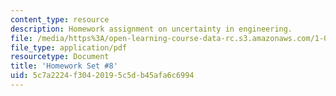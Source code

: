 ```yaml
---
content_type: resource
description: Homework assignment on uncertainty in engineering.
file: /media/https%3A/open-learning-course-data-rc.s3.amazonaws.com/1-010-uncertainty-in-engineering-fall-2008/5c7a2224f30420195c5db45afa6c6994_homework_08.pdf
file_type: application/pdf
resourcetype: Document
title: 'Homework Set #8'
uid: 5c7a2224-f304-2019-5c5d-b45afa6c6994
---
```

